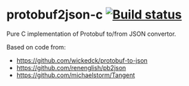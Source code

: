 protobuf2json-c [![Build status][Build status image]][Build status URL]
=======================================================================

Pure C implementation of Protobuf to/from JSON  convertor.

[Build status image]: https://secure.travis-ci.org/Sannis/protobuf2json-c.png?branch=master
[Build status URL]: http://travis-ci.org/Sannis/protobuf2json-c

Based on code from:
 - https://github.com/wickedck/protobuf-to-json
 - https://github.com/renenglish/pb2json
 - https://github.com/michaelstorm/Tangent
